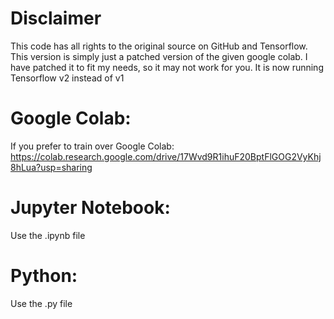 # Disclaimer

This code has all rights to the original source on GitHub and Tensorflow. This version is simply just a patched version of the given google colab. I have patched it to fit my needs, so it may not work for you. It is now running Tensorflow v2 instead of v1

# Google Colab:

If you prefer to train over Google Colab:
https://colab.research.google.com/drive/17Wvd9R1ihuF20BptFlGOG2VyKhj8hLua?usp=sharing

# Jupyter Notebook:

Use the .ipynb file 

# Python:

Use the .py file
